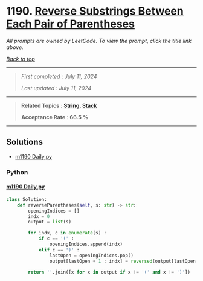 # 1190. [Reverse Substrings Between Each Pair of Parentheses](<https://leetcode.com/problems/reverse-substrings-between-each-pair-of-parentheses>)

*All prompts are owned by LeetCode. To view the prompt, click the title link above.*

*[Back to top](<../README.md>)*

------

> *First completed : July 11, 2024*
>
> *Last updated : July 11, 2024*

------

> **Related Topics** : **[String](<by_topic/String.md>), [Stack](<by_topic/Stack.md>)**
>
> **Acceptance Rate** : **66.5 %**

------

## Solutions

- [m1190 Daily.py](<../my-submissions/m1190 Daily.py>)
### Python
#### [m1190 Daily.py](<../my-submissions/m1190 Daily.py>)
```Python
class Solution:
    def reverseParentheses(self, s: str) -> str:
        openingIndices = []
        indx = 0
        output = list(s)

        for indx, c in enumerate(s) :
            if c == '(' :
                openingIndices.append(indx)
            elif c == ')' :
                lastOpen = openingIndices.pop()
                output[lastOpen + 1 : indx] = reversed(output[lastOpen + 1 : indx])

        return ''.join([x for x in output if x != '(' and x != ')'])
```


